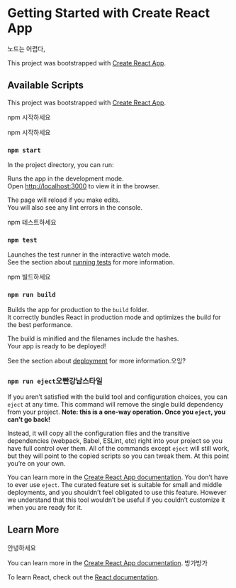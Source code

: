 # Getting Started with Create React App

노드는 어렵다,

This project was bootstrapped with [Create React App](https://github.com/facebook/create-react-app).

## Available Scripts

This project was bootstrapped with [Create React App](https://github.com/facebook/create-react-app).

npm 시작하세요

npm 시작하세요

### `npm start`

In the project directory, you can run:

Runs the app in the development mode.\
Open [http://localhost:3000](http://localhost:3000) to view it in the browser.

The page will reload if you make edits.\
You will also see any lint errors in the console.

npm 테스트하세요

### `npm test`

Launches the test runner in the interactive watch mode.\
See the section about [running tests](https://facebook.github.io/create-react-app/docs/running-tests) for more information.

npm 빌드하세요

### `npm run build`

Builds the app for production to the `build` folder.\
It correctly bundles React in production mode and optimizes the build for the best performance.

The build is minified and the filenames include the hashes.\
Your app is ready to be deployed!

See the section about [deployment](https://facebook.github.io/create-react-app/docs/deployment) for more information.오잉?

### `npm run eject`오빤강남스타일

If you aren’t satisfied with the build tool and configuration choices, you can `eject` at any time. This command will remove the single build dependency from your project.
**Note: this is a one-way operation. Once you `eject`, you can’t go back!**

Instead, it will copy all the configuration files and the transitive dependencies (webpack, Babel, ESLint, etc) right into your project so you have full control over them. All of the commands except `eject` will still work, but they will point to the copied scripts so you can tweak them. At this point you’re on your own.

You can learn more in the [Create React App documentation](https://facebook.github.io/create-react-app/docs/getting-started).
You don’t have to ever use `eject`. The curated feature set is suitable for small and middle deployments, and you shouldn’t feel obligated to use this feature. However we understand that this tool wouldn’t be useful if you couldn’t customize it when you are ready for it.

## Learn More
안녕하세요

You can learn more in the [Create React App documentation](https://facebook.github.io/create-react-app/docs/getting-started). 방가방가

To learn React, check out the [React documentation](https://reactjs.org/).
